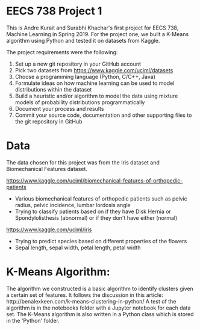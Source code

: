 # EECS 738 Project 1

This is Andre Kurait and Surabhi Khachar's first project for EECS 738, Machine Learning in Spring 2019. For the project one, we built a K-Means algorithm using Python and tested it on datasets from Kaggle.

The project requirements were the following:

1. Set up a new git repository in your GitHub account
2. Pick two datasets from
https://www.kaggle.com/uciml/datasets
3. Choose a programming language (Python, C/C++, Java)
4. Formulate ideas on how machine learning can be used to
model distributions within the dataset
5. Build a heuristic and/or algorithm to model the data using
mixture models of probability distributions
programmatically
6. Document your process and results
7. Commit your source code, documentation and other
supporting files to the git repository in GitHub

<h1>Data</h1>
The data chosen for this project was from the Iris dataset and Biomechanical Features dataset.

https://www.kaggle.com/uciml/biomechanical-features-of-orthopedic-patients
  * Various biomechanical features of orthopedic patients such as pelvic radius, pelvic incidence, lumbar lordosis angle
  * Trying to classify patients based on if they have Disk Hernia or Spondylolisthesis (abnormal) or if they don't have either (normal)
  
https://www.kaggle.com/uciml/iris
  * Trying to predict species based on different properties of the flowers 
  * Sepal length, sepal width, petal length, petal width

<h1>K-Means Algorithm:</h1>
The algorithm we constructed is a basic algorithm to identify clusters given a certain set of features. It follows the discussion in this article: http://benalexkeen.com/k-means-clustering-in-python/
A test of the algorithm is in the notebooks folder with a Jupyter notebook for each data set. The K-Means algorithm is also written in a Python class which is stored in the 'Python' folder.
